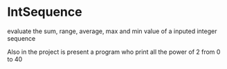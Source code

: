# IntSequence
evaluate the sum, range, average, max and min value of a inputed integer sequence

Also in the project is present a program who print all the power of 2 from 0 to 40
